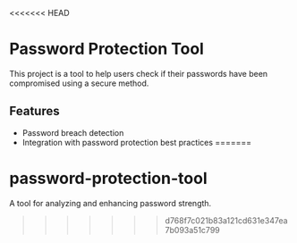 <<<<<<< HEAD
# Password Protection Tool

This project is a tool to help users check if their passwords have been compromised using a secure method.

## Features
- Password breach detection
- Integration with password protection best practices
=======
# password-protection-tool
A tool for analyzing and enhancing password strength.
>>>>>>> d768f7c021b83a121cd631e347ea7b093a51c799
